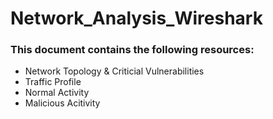 # Network_Analysis_Wireshark

### This document contains the following resources:

- Network Topology & Criticial Vulnerabilities
- Traffic Profile
- Normal Activity
- Malicious Acitivity
